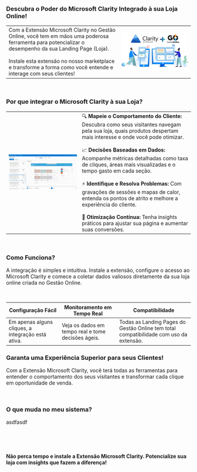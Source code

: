 ### Descubra o Poder do Microsoft Clarity Integrado à sua Loja Online!

| | |
|-|-|
|Com a Extensão Microsoft Clarity no Gestão Online, você tem em mãos uma poderosa ferramenta para potencializar o desempenho da sua Landing Page (Loja). <br><br>Instale esta extensão no nosso marketplace e transforme a forma como você entende e interage com seus clientes!|![](https://github.com/Gestao-Online/public-docs/blob/f5c16bb4b2e834bfc462bf322180a42ba3292196/erp-v2/marketplace/extensions/me.clarity.gestao-online.loja/assets/extensao_clarity_loja_01.png?raw=true) |


<br>

### Por que integrar o Microsoft Clarity à sua Loja?

| | |
|-|-|
|![](https://github.com/Gestao-Online/public-docs/blob/f5c16bb4b2e834bfc462bf322180a42ba3292196/erp-v2/marketplace/extensions/me.clarity.gestao-online.loja/assets/extensao_clarity_loja_02.gif?raw=true) |🔍 **Mapeie o Comportamento do Cliente:** Descubra como seus visitantes navegam pela sua loja, quais produtos despertam mais interesse e onde você pode otimizar.<br><br>📈 **Decisões Baseadas em Dados:** Acompanhe métricas detalhadas como taxa de cliques, áreas mais visualizadas e o tempo gasto em cada seção.<br><br>⚡ **Identifique e Resolva Problemas:** Com gravações de sessões e mapas de calor, entenda os pontos de atrito e melhore a experiência do cliente.<br><br>🌟 **Otimização Contínua:** Tenha insights práticos para ajustar sua página e aumentar suas conversões.|

<br>

### Como Funciona?

A integração é simples e intuitiva. Instale a extensão, configure o acesso ao Microsoft Clarity e comece a coletar dados valiosos diretamente da sua loja online criada no Gestão Online.

<br>

|**Configuração Fácil** |**Monitoramento em Tempo Real** |**Compatibilidade** |
|-|-|-|
|Em apenas alguns cliques, a integração está ativa. |Veja os dados em tempo real e tome decisões ágeis. |Todas as Landing Pages do Gestão Online tem total compatibilidade com uso da extensão. |

### Garanta uma Experiência Superior para seus Clientes!

Com a Extensão Microsoft Clarity, você terá todas as ferramentas para entender o comportamento dos seus visitantes e transformar cada clique em oportunidade de venda.

<br>

### O que muda no meu sistema?

asdfasdf

![]()

<br>

**Não perca tempo e instale a Extensão Microsoft Clarity. Potencialize sua loja com insights que fazem a diferença!**